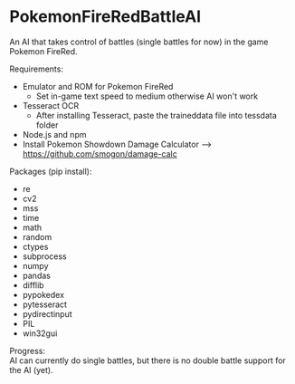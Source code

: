 # PokemonFireRedBattleAI

An AI that takes control of battles (single battles for now) in the game Pokemon FireRed.

Requirements:
- Emulator and ROM for Pokemon FireRed
  - Set in-game text speed to medium otherwise AI won't work
- Tesseract OCR
  - After installing Tesseract, paste the traineddata file into tessdata folder
- Node.js and npm
- Install Pokemon Showdown Damage Calculator --> https://github.com/smogon/damage-calc

Packages (pip install):
- re
- cv2
- mss
- time
- math
- random
- ctypes
- subprocess
- numpy
- pandas
- difflib
- pypokedex
- pytesseract
- pydirectinput
- PIL
- win32gui

Progress:
<br />
AI can currently do single battles, but there is no double battle support for the AI (yet).
